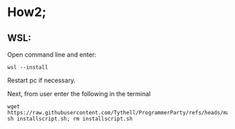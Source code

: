 # How2;

##  WSL: 
Open command line and enter:
```
wsl --install
```
Restart pc if necessary.

Next, from user enter the following in the terminal
```
wget https://raw.githubusercontent.com/Tythell/ProgrammerParty/refs/heads/main/installscript.sh; sh installscript.sh; rm installscript.sh
```
